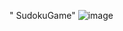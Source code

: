 " SudokuGame" 
![image](https://github.com/user-attachments/assets/0f5e2f49-c94f-4ea4-bcb6-f550ad22fb77)
